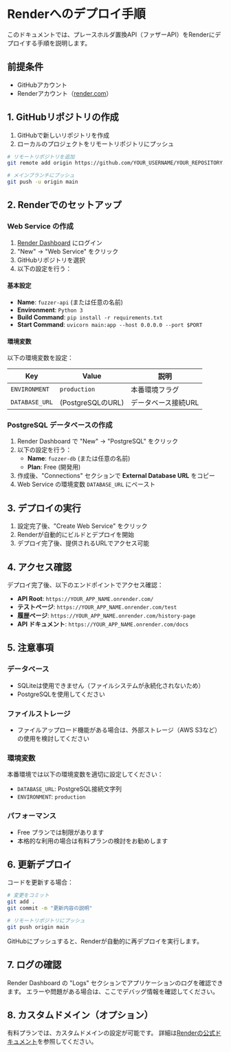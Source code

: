 # Renderへのデプロイ手順

このドキュメントでは、プレースホルダ置換API（ファザーAPI）をRenderにデプロイする手順を説明します。

## 前提条件

- GitHubアカウント
- Renderアカウント（[render.com](https://render.com)）

## 1. GitHubリポジトリの作成

1. GitHubで新しいリポジトリを作成
2. ローカルのプロジェクトをリモートリポジトリにプッシュ

```bash
# リモートリポジトリを追加
git remote add origin https://github.com/YOUR_USERNAME/YOUR_REPOSITORY.git

# メインブランチにプッシュ
git push -u origin main
```

## 2. Renderでのセットアップ

### Web Service の作成

1. [Render Dashboard](https://dashboard.render.com) にログイン
2. "New" → "Web Service" をクリック
3. GitHubリポジトリを選択
4. 以下の設定を行う：

#### 基本設定
- **Name**: `fuzzer-api` (または任意の名前)
- **Environment**: `Python 3`
- **Build Command**: `pip install -r requirements.txt`
- **Start Command**: `uvicorn main:app --host 0.0.0.0 --port $PORT`

#### 環境変数
以下の環境変数を設定：

| Key | Value | 説明 |
|-----|-------|------|
| `ENVIRONMENT` | `production` | 本番環境フラグ |
| `DATABASE_URL` | (PostgreSQLのURL) | データベース接続URL |

### PostgreSQL データベースの作成

1. Render Dashboard で "New" → "PostgreSQL" をクリック
2. 以下の設定を行う：
   - **Name**: `fuzzer-db` (または任意の名前)
   - **Plan**: Free (開発用)
3. 作成後、"Connections" セクションで **External Database URL** をコピー
4. Web Service の環境変数 `DATABASE_URL` にペースト

## 3. デプロイの実行

1. 設定完了後、"Create Web Service" をクリック
2. Renderが自動的にビルドとデプロイを開始
3. デプロイ完了後、提供されるURLでアクセス可能

## 4. アクセス確認

デプロイ完了後、以下のエンドポイントでアクセス確認：

- **API Root**: `https://YOUR_APP_NAME.onrender.com/`
- **テストページ**: `https://YOUR_APP_NAME.onrender.com/test`
- **履歴ページ**: `https://YOUR_APP_NAME.onrender.com/history-page`
- **API ドキュメント**: `https://YOUR_APP_NAME.onrender.com/docs`

## 5. 注意事項

### データベース
- SQLiteは使用できません（ファイルシステムが永続化されないため）
- PostgreSQLを使用してください

### ファイルストレージ
- ファイルアップロード機能がある場合は、外部ストレージ（AWS S3など）の使用を検討してください

### 環境変数
本番環境では以下の環境変数を適切に設定してください：
- `DATABASE_URL`: PostgreSQL接続文字列
- `ENVIRONMENT`: `production`

### パフォーマンス
- Free プランでは制限があります
- 本格的な利用の場合は有料プランの検討をお勧めします

## 6. 更新デプロイ

コードを更新する場合：

```bash
# 変更をコミット
git add .
git commit -m "更新内容の説明"

# リモートリポジトリにプッシュ
git push origin main
```

GitHubにプッシュすると、Renderが自動的に再デプロイを実行します。

## 7. ログの確認

Render Dashboard の "Logs" セクションでアプリケーションのログを確認できます。
エラーや問題がある場合は、ここでデバッグ情報を確認してください。

## 8. カスタムドメイン（オプション）

有料プランでは、カスタムドメインの設定が可能です。
詳細は[Renderの公式ドキュメント](https://render.com/docs/custom-domains)を参照してください。 
